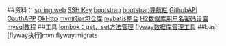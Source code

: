 ##资料：
[spring web](https://spring.io/guides/gs/serving-web-content/)
[SSH Key](https://help.github.com/en/github/authenticating-to-github/generating-a-new-ssh-key-and-adding-it-to-the-ssh-agent#generating-a-new-ssh-key)
[bootstrap](https://v3.bootcss.com/getting-started/)
[bootstrap导航栏](导航栏实例https://v3.bootcss.com/components/#navbar-default)
[GithubAPI OauthAPP](https://developer.github.com/apps/building-oauth-apps/creating-an-oauth-app/)
[OkHttp](https://square.github.io/okhttp/这里需要配置的是3.14.1，不要用最新版)
[mvn的jar包仓库](mvnrepository.com找fastjson)
[mybatis整合](http://mybatis.org/spring-boot-starter/mybatis-spring-boot-autoconfigure/)
[H2数据库用户名密码设置](https://blog.csdn.net/tripleDemo/article/details/98888281)
[mysql教程](https://www.runoob.com/mysql/mysql-connection.html)
##工具
[lombok：get、set方法管理](https://projectlombok.org/setup/maven)
[flyway数据库管理工具](https://flywaydb.org/getstarted/firststeps/maven)
##bash
[flyway执行]mvn flyway:migrate 